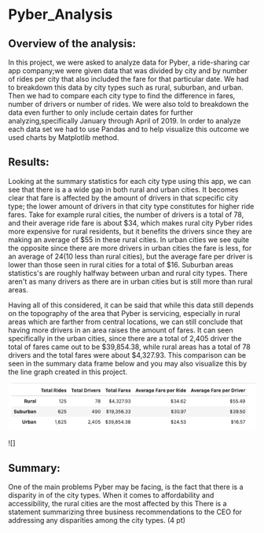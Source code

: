 # Pyber_Analysis
## Overview of the analysis:
In this project, we were asked to analyze data for Pyber, a ride-sharing car app company;we were given data that was divided by city and by number of rides per city that also included the fare for that particular date. We had to breakdown this data by city types such as rural, suburban, and urban. Then we had to compare each city type to find the difference in fares, number of drivers or number of rides. We were also told to breakdown the data even further to only include certain dates for further analyzing,specifically January through April of 2019. In order to analyze each data set we had to use Pandas and to help visualize this outcome we used charts by Matplotlib method. 

## Results:

Looking at the summary statistics for each city type using this app, we can see that there is a a wide gap in both rural and urban cities. It becomes clear that fare is affected by the amount of drivers in that scpecific city type; the lower amount of drivers in that city type constitutes for higher ride fares. Take for example rural cities, the number of drivers is a total of 78, and their average ride fare is about $34, which makes rural city Pyber rides more expensive for rural residents, but it benefits the drivers since they are making an average of $55 in these rural cities. In urban cities we see quite the opposite since there are more drivers in urban cities the fare is less, for an average of $24 ($10 less than rural cities), but the average fare per driver is lower than those seen in rural cities for a total of $16. Suburban areas statistics's are roughly halfway between urban and rural city types. There aren't as many drivers as there are in urban cities but is still more than rural areas.

Having all of this considered, it can be said that while this data still depends on the topography of the area that Pyber is servicing, especially in rural areas which are farther from central locations, we can still conclude that having more drivers in an area raises the amount of fares. It can seen specifically in the urban cities, since there are a total of 2,405 driver the total of fares came out to be $39,854.38, while rural areas has a total of 78 drivers and the total fares were about $4,327.93. This comparison can be seen in the summary data frame below and you may also visualize this by the line graph created in this project.

![Pyber_summary](https://github.com/Mparra14/Pyber_Analysis/blob/main/Pyber_Summary.png)

![]

## Summary:

One of the main problems Pyber may be facing, is the fact that there is a disparity in of the city types. When it comes to affordability and accessibility, the rural cities are the most affected by this 
There is a statement summarizing three business recommendations to the CEO for addressing any disparities among the city types. (4 pt)

